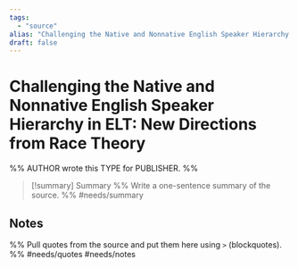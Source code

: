 ```yaml
---
tags:
  - "source"
alias: "Challenging the Native and Nonnative English Speaker Hierarchy in ELT: New Directions from Race Theory"
draft: false
---
```

# Challenging the Native and Nonnative English Speaker Hierarchy in ELT: New Directions from Race Theory
%% AUTHOR wrote this TYPE for PUBLISHER. %%

> [!summary] Summary
> %% Write a one-sentence summary of the source. %%
#needs/summary
## Notes
%% Pull quotes from the source and put them here using `>` (blockquotes). %%
#needs/quotes
#needs/notes
